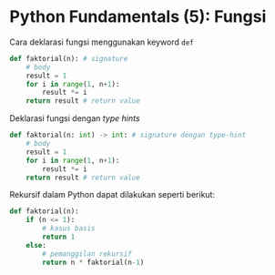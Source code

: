 # Python Fundamentals (5): Fungsi

Cara deklarasi fungsi menggunakan keyword `def`

```Python
def faktorial(n): # signature
    # body
    result = 1
    for i in range(1, n+1):
        result *= i
    return result # return value
```

Deklarasi fungsi dengan *type hints*

```Python
def faktorial(n: int) -> int: # signature dengan type-hint
    # body
    result = 1
    for i in range(1, n+1):
        result *= i
    return result # return value
```

Rekursif dalam Python dapat dilakukan seperti berikut:

```Python
def faktorial(n):
    if (n <= 1):
        # kasus basis
        return 1
    else:
        # pemanggilan rekursif
        return n * faktorial(n-1)
```
